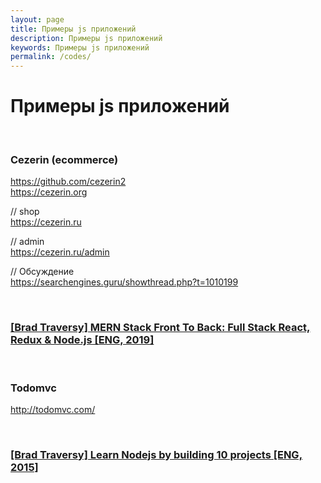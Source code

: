 ```yaml
---
layout: page
title: Примеры js приложений
description: Примеры js приложений
keywords: Примеры js приложений
permalink: /codes/
---
```


# Примеры js приложений

<br/>

### Cezerin (ecommerce)

https://github.com/cezerin2  
https://cezerin.org

// shop  
https://cezerin.ru

// admin  
https://cezerin.ru/admin

// Обсуждение  
https://searchengines.guru/showthread.php?t=1010199

<br/>

### <a href="https://github.com/webmakaka/MERN-Stack-Front-To-Back-v2.0" rel="nofollow" target="_blank">[Brad Traversy] MERN Stack Front To Back: Full Stack React, Redux & Node.js [ENG, 2019]</a>

<br/>

### Todomvc

http://todomvc.com/

<br/>

### <a href="https://github.com/webmakaka/Learn-Nodejs-by-building-10-projects" rel="nofollow" target="_blank">[Brad Traversy] Learn Nodejs by building 10 projects [ENG, 2015]</a>
